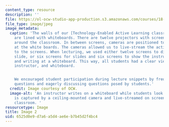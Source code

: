 ```yaml
---
content_type: resource
description: ''
file: https://ol-ocw-studio-app-production.s3.amazonaws.com/courses/18-05-introduction-to-probability-and-statistics-spring-2014/6525d0e9d7a6a5d4ae6eb7b45d2f4bc4_gallery2-2.jpg
file_type: image/jpeg
image_metadata:
  caption: 'The walls of our [Technology-Enabled Active Learning classroom](http://web.mit.edu/edtech/casestudies/teal.html)
    are lined with whiteboards. There are twelve projectors with screens distributed
    around the classroom. In between screens, cameras are positioned to capture activity
    at the white boards. The cameras allowed us to live-stream the activity at a whiteboard
    to the screens. When lecturing, we used either twelve screens to display the current
    slide, or six screens for slides and six screens to show the instructor speaking
    and writing at a whiteboard. This way, all students had a clear view of the slides,
    instructor, and whiteboard.


    We encouraged student participation during lecture snippets by frequently asking
    questions and eagerly discussing questions posed by students.'
  credit: Image courtesy of OCW.
  image-alt: 'An instructor writes on a whiteboard while students look on. The instructor
    is captured by a ceiling-mounted camera and live-streamed on screens around the
    classroom. '
resourcetype: Image
title: Image 2
uid: 6525d0e9-d7a6-a5d4-ae6e-b7b45d2f4bc4
---
```

